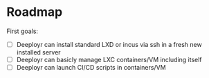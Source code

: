 # Roadmap

First goals:
- [ ] Deeployr can install standard LXD or incus via ssh in a fresh new installed server
- [ ] Deeployr can basicly manage LXC containers/VM including itself
- [ ] Deeployr can launch CI/CD scripts in containers/VM
